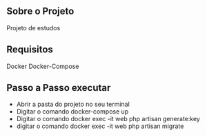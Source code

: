 ## Sobre o Projeto
Projeto de estudos

## Requisitos
Docker
Docker-Compose

## Passo a Passo executar
- Abrir a pasta do projeto no seu terminal
- Digitar o comando docker-compose up
- Digitar o comando docker exec -it web php artisan generate:key
- digitar o comando docker exec -it web php artisan migrate
